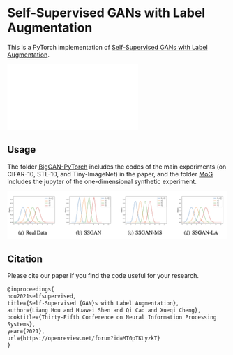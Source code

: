 # Self-Supervised GANs with Label Augmentation

This is a PyTorch implementation of [Self-Supervised GANs with Label Augmentation](https://arxiv.org/abs/2106.08601).

![model](/imgs/ssganla_model.pdf)

## Usage

The folder [BigGAN-PyTorch](/BigGAN-PyTorch) includes the codes of the main experiments (on CIFAR-10, STL-10, and Tiny-ImageNet) in the paper, and the folder [MoG](/MoG) includes the jupyter of the one-dimensional synthetic experiment.

![results](/imgs/1d.png)

## Citation

Please cite our paper if you find the code useful for your research.

```
@inproceedings{
hou2021selfsupervised,
title={Self-Supervised {GAN}s with Label Augmentation},
author={Liang Hou and Huawei Shen and Qi Cao and Xueqi Cheng},
booktitle={Thirty-Fifth Conference on Neural Information Processing Systems},
year={2021},
url={https://openreview.net/forum?id=MT0pTKLyzkT}
}
```
